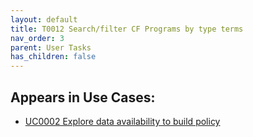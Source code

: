 ```yaml
---
layout: default
title: T0012 Search/filter CF Programs by type terms
nav_order: 3
parent: User Tasks
has_children: false
---
```


## Appears in Use Cases:

-   [UC0002 Explore data availability to build policy](../use-cases/uc0002-explore-data-availability-to-build-policy.md)
